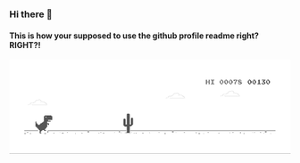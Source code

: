 ### Hi there 🐐
#### This is how your supposed to use the github profile readme right? RIGHT?!
![image](https://github.com/gaza1994/gaza1994/blob/master/dino.gif)
